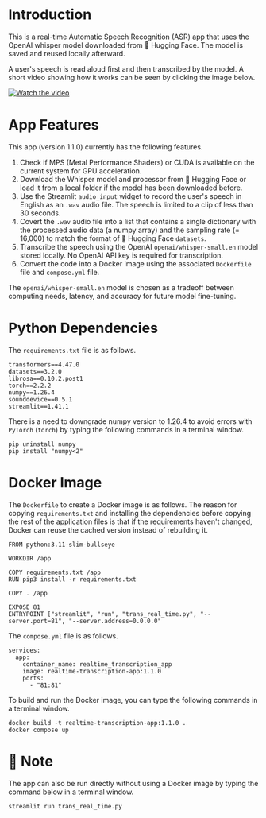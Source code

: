 # Introduction

This is a real-time Automatic Speech Recognition (ASR) app that uses the OpenAI whisper model downloaded from 🤗 Hugging Face. The model is saved and reused locally afterward.

A user's speech is read aloud first and then transcribed by the model. A short video showing how it works can be seen by clicking the image below.

[![Watch the video](https://i9.ytimg.com/vi/4lKOeVDbvDI/mqdefault.jpg?v=6768d34e&sqp=CLCko7sG&rs=AOn4CLCHZxYHbtI2X00WUGwgaoErDaihPw)](https://youtu.be/4lKOeVDbvDI)

# App Features

This app (version 1.1.0) currently has the following features.

1. Check if MPS (Metal Performance Shaders) or CUDA is available on the current system for GPU acceleration.
2. Download the Whisper model and processor from 🤗 Hugging Face or load it from a local folder if the model has been downloaded before.
3. Use the Streamlit `audio_input` widget to record the user's speech in English as an `.wav` audio file. The speech is limited to a clip of less than 30 seconds.
4. Covert the `.wav` audio file into a list that contains a single dictionary with the processed audio data (a numpy array) and the sampling rate (= 16,000) to match the format of 🤗 Hugging Face `datasets`.
5. Transcribe the speech using the OpenAI `openai/whisper-small.en` model stored locally. No OpenAI API key is required for transcription.
6. Convert the code into a Docker image using the associated `Dockerfile` file and `compose.yml` file.

The `openai/whisper-small.en` model is chosen as a tradeoff between computing needs, latency, and accuracy for future model fine-tuning.

# Python Dependencies

The `requirements.txt` file is as follows.

```
transformers==4.47.0
datasets==3.2.0
librosa==0.10.2.post1
torch==2.2.2
numpy==1.26.4  
sounddevice==0.5.1
streamlit==1.41.1
```

There is a need to downgrade numpy version to 1.26.4 to avoid errors with `PyTorch` (`torch`) by typing the following commands in a terminal window.

```
pip uninstall numpy
pip install "numpy<2"
```

# Docker Image

The `Dockerfile` to create a Docker image is as follows. The reason for copying `requirements.txt` and installing the dependencies before copying the rest of the application files is that if the requirements haven't changed, Docker can reuse the cached version instead of rebuilding it. 

```
FROM python:3.11-slim-bullseye

WORKDIR /app

COPY requirements.txt /app
RUN pip3 install -r requirements.txt

COPY . /app

EXPOSE 81
ENTRYPOINT ["streamlit", "run", "trans_real_time.py", "--server.port=81", "--server.address=0.0.0.0"
```

The `compose.yml` file is as follows.

```
services:
  app:
    container_name: realtime_transcription_app
    image: realtime-transcription-app:1.1.0
    ports:
      - "81:81"
```

To build and run the Docker image, you can type the following commands in a terminal window.

```
docker build -t realtime-transcription-app:1.1.0 .
docker compose up
```

# 📝 Note

The app can also be run directly without using a Docker image by typing the command below in a terminal window.

```
streamlit run trans_real_time.py
```